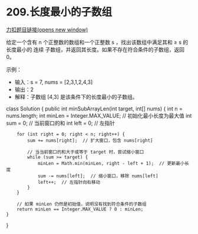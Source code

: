 # 

#  209.长度最小的子数组

[力扣题目链接(opens new window)](https://leetcode.cn/problems/minimum-size-subarray-sum/)

给定一个含有 n 个正整数的数组和一个正整数 s ，找出该数组中满足其和 ≥ s 的长度最小的 连续 子数组，并返回其长度。如果不存在符合条件的子数组，返回 0。

示例：

- 输入：s = 7, nums = [2,3,1,2,4,3]
- 输出：2
- 解释：子数组 [4,3] 是该条件下的长度最小的子数组。

class Solution {
    public int minSubArrayLen(int target, int[] nums) {
        int n = nums.length;
        int minLen = Integer.MAX_VALUE;  // 初始化最小长度为最大值
        int sum = 0;  // 当前窗口的和
        int left = 0;  // 左指针

        for (int right = 0; right < n; right++) {
            sum += nums[right];  // 扩大窗口，包含 nums[right]
    
            // 当当前窗口的和大于或等于 target 时，尝试缩小窗口
            while (sum >= target) {
                minLen = Math.min(minLen, right - left + 1);  // 更新最小长度
                sum -= nums[left];  // 缩小窗口，移除 nums[left]
                left++;  // 左指针向右移动
            }
        }
    
        // 如果 minLen 仍然是初始值，说明没有找到符合条件的子数组
        return minLen == Integer.MAX_VALUE ? 0 : minLen;
    }
}

